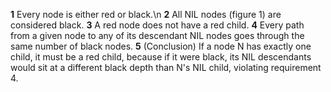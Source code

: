 **1**
Every node is either red or black.\n
**2**
All NIL nodes (figure 1) are considered black.
**3**
A red node does not have a red child.
**4**
Every path from a given node to any of its descendant NIL nodes goes through the same number of black nodes.
**5**
(Conclusion) If a node N has exactly one child, it must be a red child, because if it were black, its NIL descendants would sit at a different black depth than N's NIL child, violating requirement 4.
